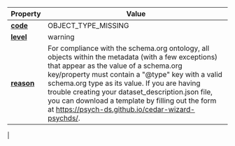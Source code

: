 | Property | Value |
|----------|--------|
| [**code**](/en/latest/reference/schema/meta/defs/code) | OBJECT_TYPE_MISSING |
| [**level**](/en/latest/reference/schema/meta/defs/level) | warning |
| [**reason**](/en/latest/reference/schema/meta/defs/reason) | For compliance with the schema.org ontology, all objects within the metadata (with a few exceptions) that appear as the value of a schema.org key/property must contain a "@type" key with a valid schema.org type as its value. If you are having trouble creating your dataset_description.json file, you can download a template by filling out the form at https://psych-ds.github.io/cedar-wizard-psychds/.
 |